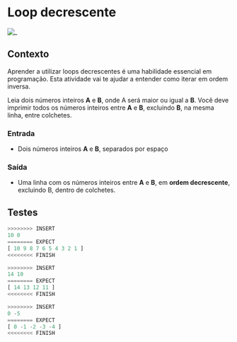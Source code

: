 # Loop decrescente

![_](https://raw.githubusercontent.com/qxcodefup/arcade/master/base/loop_iii/cover.jpg)

## Contexto

Aprender a utilizar loops decrescentes é uma habilidade essencial em programação. Esta atividade vai te ajudar a entender como iterar em ordem inversa.

Leia dois números inteiros **A** e **B**, onde A será maior ou igual a **B**. Você deve imprimir todos os números inteiros entre **A** e **B**, excluindo **B**, na mesma linha, entre colchetes.

### Entrada

- Dois números inteiros **A** e **B**, separados por espaço

### Saída

- Uma linha com os números inteiros entre **A** e **B**, em **ordem decrescente**, excluindo B, dentro de colchetes.

## Testes

```py
>>>>>>>> INSERT
10 0
======== EXPECT
[ 10 9 8 7 6 5 4 3 2 1 ]
<<<<<<<< FINISH
```

```py
>>>>>>>> INSERT
14 10
======== EXPECT
[ 14 13 12 11 ]
<<<<<<<< FINISH
```

```py
>>>>>>>> INSERT
0 -5
======== EXPECT
[ 0 -1 -2 -3 -4 ]
<<<<<<<< FINISH

```
